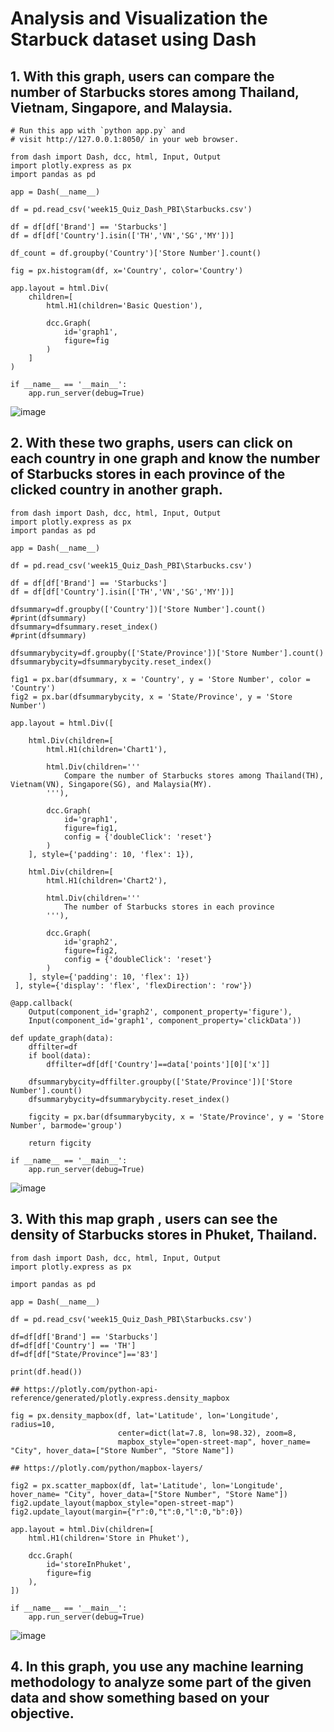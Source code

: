 # Analysis and Visualization the Starbuck dataset using Dash

## 1. With this graph, users can compare the number of Starbucks stores among Thailand, Vietnam, Singapore, and Malaysia.
```
# Run this app with `python app.py` and
# visit http://127.0.0.1:8050/ in your web browser.

from dash import Dash, dcc, html, Input, Output
import plotly.express as px
import pandas as pd

app = Dash(__name__)

df = pd.read_csv('week15_Quiz_Dash_PBI\Starbucks.csv')

df = df[df['Brand'] == 'Starbucks']
df = df[df['Country'].isin(['TH','VN','SG','MY'])]

df_count = df.groupby('Country')['Store Number'].count()

fig = px.histogram(df, x='Country', color='Country')

app.layout = html.Div(
    children=[
        html.H1(children='Basic Question'),

        dcc.Graph(
            id='graph1',
            figure=fig
        )
    ]
)

if __name__ == '__main__':
    app.run_server(debug=True)
```

![image](https://user-images.githubusercontent.com/85028821/219960816-0797163f-8e5d-4660-bc2a-f12bcd88bab7.png)

## 2. With these two graphs, users can click on each country in one graph and know the number of Starbucks stores in each province of the clicked country in another graph.

```
from dash import Dash, dcc, html, Input, Output
import plotly.express as px
import pandas as pd

app = Dash(__name__)

df = pd.read_csv('week15_Quiz_Dash_PBI\Starbucks.csv')

df = df[df['Brand'] == 'Starbucks']
df = df[df['Country'].isin(['TH','VN','SG','MY'])]

dfsummary=df.groupby(['Country'])['Store Number'].count()
#print(dfsummary)
dfsummary=dfsummary.reset_index()
#print(dfsummary)

dfsummarybycity=df.groupby(['State/Province'])['Store Number'].count()
dfsummarybycity=dfsummarybycity.reset_index()

fig1 = px.bar(dfsummary, x = 'Country', y = 'Store Number', color = 'Country')
fig2 = px.bar(dfsummarybycity, x = 'State/Province', y = 'Store Number')

app.layout = html.Div([ 

    html.Div(children=[
        html.H1(children='Chart1'),

        html.Div(children='''
            Compare the number of Starbucks stores among Thailand(TH), Vietnam(VN), Singapore(SG), and Malaysia(MY).
        '''),

        dcc.Graph(
            id='graph1',
            figure=fig1,
            config = {'doubleClick': 'reset'}
        )
    ], style={'padding': 10, 'flex': 1}),

    html.Div(children=[
        html.H1(children='Chart2'),

        html.Div(children='''
            The number of Starbucks stores in each province
        '''),

        dcc.Graph(
            id='graph2',
            figure=fig2,
            config = {'doubleClick': 'reset'}
        )
    ], style={'padding': 10, 'flex': 1})
 ], style={'display': 'flex', 'flexDirection': 'row'})

@app.callback(
    Output(component_id='graph2', component_property='figure'),
    Input(component_id='graph1', component_property='clickData'))

def update_graph(data):
    dffilter=df
    if bool(data):
        dffilter=df[df['Country']==data['points'][0]['x']]

    dfsummarybycity=dffilter.groupby(['State/Province'])['Store Number'].count()
    dfsummarybycity=dfsummarybycity.reset_index()

    figcity = px.bar(dfsummarybycity, x = 'State/Province', y = 'Store Number', barmode='group')

    return figcity

if __name__ == '__main__':
    app.run_server(debug=True)
```

![image](https://user-images.githubusercontent.com/85028821/219960961-02ab69ef-7954-4186-86b1-5c4320575e68.png)


## 3. With this map graph , users can see the density of Starbucks stores in Phuket, Thailand.

```
from dash import Dash, dcc, html, Input, Output
import plotly.express as px

import pandas as pd

app = Dash(__name__)

df = pd.read_csv('week15_Quiz_Dash_PBI\Starbucks.csv')

df=df[df['Brand'] == 'Starbucks']
df=df[df['Country'] == 'TH']
df=df[df["State/Province"]=='83']

print(df.head())

## https://plotly.com/python-api-reference/generated/plotly.express.density_mapbox

fig = px.density_mapbox(df, lat='Latitude', lon='Longitude', radius=10,
                        center=dict(lat=7.8, lon=98.32), zoom=8,
                        mapbox_style="open-street-map", hover_name= "City", hover_data=["Store Number", "Store Name"])

## https://plotly.com/python/mapbox-layers/

fig2 = px.scatter_mapbox(df, lat='Latitude', lon='Longitude', hover_name= "City", hover_data=["Store Number", "Store Name"])
fig2.update_layout(mapbox_style="open-street-map")
fig2.update_layout(margin={"r":0,"t":0,"l":0,"b":0})

app.layout = html.Div(children=[
    html.H1(children='Store in Phuket'),

    dcc.Graph(
        id='storeInPhuket',
        figure=fig
    ),
])

if __name__ == '__main__':
    app.run_server(debug=True)
```

![image](https://user-images.githubusercontent.com/85028821/219961080-7c71adb6-5c59-48bc-ad28-dd5dd272a721.png)


## 4. In this graph, you use any machine learning methodology to analyze some part of the given data and show something based on your objective.
